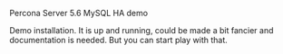 
Percona Server 5.6
MySQL HA demo

Demo installation. 
It is up and running, could be made a bit fancier and documentation is needed. But you can start play with that.  
